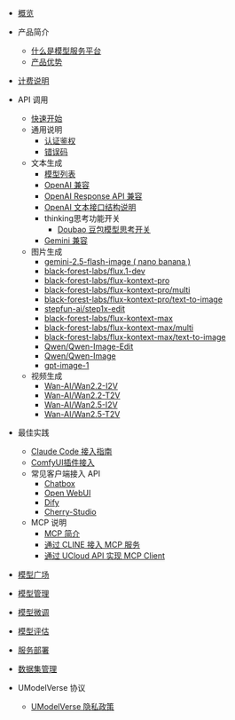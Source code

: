 

- [概览](/modelverse/README.md)

- 产品简介

  - [什么是模型服务平台](/modelverse/introduction/introduction.md)
  - [产品优势](/modelverse/introduction/advantages.md)

- [计费说明](/modelverse/price.md)

- API 调用

  - [快速开始](/modelverse/api_doc/quick-start.md)
  - 通用说明
    - [认证鉴权](/modelverse/api_doc/common/certificate.md)
    - [错误码](/modelverse/api_doc/common/error-code.md)
  - 文本生成
    - [模型列表](/modelverse/api_doc/text_api/models.md)
    - [OpenAI 兼容](/modelverse/api_doc/text_api/openai_compatible.md)
    - [OpenAI Response API 兼容](/modelverse/api_doc/text_api/response_api.md)
    - [OpenAI 文本接口结构说明](/modelverse/api_doc/text_api/struct.md)
    - thinking思考功能开关
      - [Doubao 豆包模型思考开关](/modelverse/api_doc/text_api/thinking/doubao.md)
    - [Gemini 兼容](/modelverse/api_doc/text_api/gemini_compatible.md)
  - 图片生成
    - [gemini-2.5-flash-image ( nano banana )](/modelverse/api_doc/image_api/gemini-2.5-flash-image.md)
    - [black-forest-labs/flux.1-dev](/modelverse/api_doc/image_api/black-forest-labs-flux.1-dev.md)
    - [black-forest-labs/flux-kontext-pro](/modelverse/api_doc/image_api/black-forest-labs-flux-kontext-pro.md)
    - [black-forest-labs/flux-kontext-pro/multi](/modelverse/api_doc/image_api/black-forest-labs-flux-kontext-pro-multi.md)
    - [black-forest-labs/flux-kontext-pro/text-to-image](/modelverse/api_doc/image_api/black-forest-labs-flux-kontext-pro-text-to-image.md)
    - [stepfun-ai/step1x-edit](/modelverse/api_doc/image_api/stepfun-ai-step1x-edit.md)
    - [black-forest-labs/flux-kontext-max](/modelverse/api_doc/image_api/black-forest-labs-flux-kontext-max.md)
    - [black-forest-labs/flux-kontext-max/multi](/modelverse/api_doc/image_api/black-forest-labs-flux-kontext-max-multi.md)
    - [black-forest-labs/flux-kontext-max/text-to-image](/modelverse/api_doc/image_api/black-forest-labs-flux-kontext-max-text-to-image.md)
    - [Qwen/Qwen-Image-Edit](/modelverse/api_doc/image_api/Qwen-Qwen-Image-Edit.md)
    - [Qwen/Qwen-Image](/modelverse/api_doc/image_api/Qwen-Qwen-Image.md)
    - [gpt-image-1](/modelverse/api_doc/image_api/gpt-image-1.md)
  - 视频生成
    - [Wan-AI/Wan2.2-I2V](/modelverse/api_doc/video_api/Wan-AI-Wan2.2-I2V.md)
    - [Wan-AI/Wan2.2-T2V](/modelverse/api_doc/video_api/Wan-AI-Wan2.2-T2V.md)
    - [Wan-AI/Wan2.5-I2V](/modelverse/api_doc/video_api/Wan-AI-Wan2.5-I2V.md)
    - [Wan-AI/Wan2.5-T2V](/modelverse/api_doc/video_api/Wan-AI-Wan2.5-T2V.md)

- 最佳实践

  - [Claude Code 接入指南](/modelverse/best_practice/claudecodeccr.md)
  - [ComfyUI插件接入](/modelverse/best_practice/comfyui.md)
  - 常见客户端接入 API
    - [Chatbox](/modelverse/best_practice/scenario/chatbox.md)
    - [Open WebUI](/modelverse/best_practice/scenario/open-webui.md)
    - [Dify](/modelverse/best_practice/scenario/dify.md)
    - [Cherry-Studio](/modelverse/best_practice/scenario/cherry-studio.md)
  - MCP 说明
    - [MCP 简介](/modelverse/best_practice/mcp/mcpgeneral.md)
    - [通过 CLINE 接入 MCP 服务](/modelverse/best_practice/mcp/MCPServer.md)
    - [通过 UCloud API 实现 MCP Client](/modelverse/best_practice/mcp/MCPClient.md)

- [模型广场](/modelverse/guide/model-marketplace.md)
- [模型管理](/modelverse/guide/model-manage.md)
- [模型微调](/modelverse/guide/model-finetuning.md)
- [模型评估](/modelverse/guide/model-evaluation.md)
- [服务部署](/modelverse/guide/service-manage.md)
- [数据集管理](/modelverse/guide/dataset-manage.md)

- UModelVerse 协议
  - [UModelVerse 隐私政策](/modelverse/private.md)
